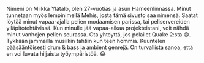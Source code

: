 Nimeni on Miikka Ylätalo, olen 27-vuotias ja asun Hämeenlinnassa. Minut tunnetaan myös lempinimellä Mehis, josta tämä sivusto saa nimensä. Saatat löytää minut vapaa-ajalla pelien modaamisen parissa, tai peliservereiden ylläpitotehtävissä. Kun minulle jää vapaa-aikaa projekteistani, voit nähdä minut vanhojen pelien seurassa. Ota yhteyttä, jos pelailet Quake 2:sta 😋. Tykkään jammailla musiikin tahtiin kun teen hommia. Kuuntelen pääsääntöisesti drum & bass ja ambient genrejä. On turvallista sanoa, että en voi luvata hiljaista työympäristöä. 😂
